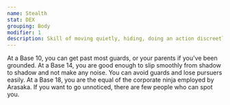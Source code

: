 ```yaml
---
name: Stealth
stat: DEX
grouping: Body
modifier: 1
description: Skill of moving quietly, hiding, doing an action discreetly, or otherwise evading detection. Other Characters can try to find you with their Perception Skill.
---
```


At a Base 10, you can get past most guards, or your
parents if you've been grounded. At a Base 14, you
are good enough to slip smoothly from shadow to
shadow and not make any noise. You can avoid
guards and lose pursuers easily. At a Base 18, you
are the equal of the corporate ninja employed by
Arasaka. If you want to go unnoticed, there are few
people who can spot you.